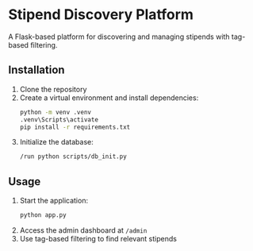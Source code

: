 # Stipend Discovery Platform

A Flask-based platform for discovering and managing stipends with tag-based filtering.

## Installation

1. Clone the repository
2. Create a virtual environment and install dependencies:
   ```bash
   python -m venv .venv
   .venv\Scripts\activate
   pip install -r requirements.txt
   ```
3. Initialize the database:
   ```bash
   /run python scripts/db_init.py
   ```

## Usage

1. Start the application:
   ```bash
   python app.py
   ```
2. Access the admin dashboard at `/admin`
3. Use tag-based filtering to find relevant stipends
